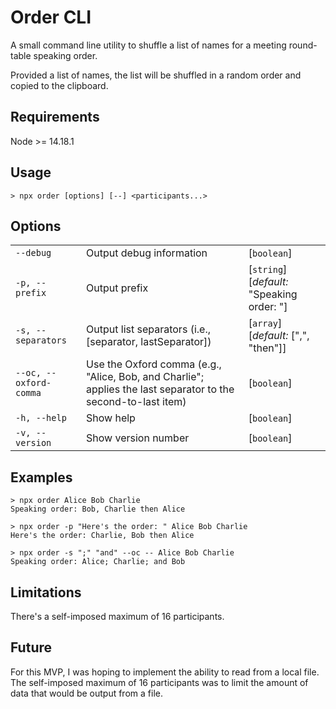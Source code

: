 Order CLI
=========

A small command line utility to shuffle a list of names for a meeting round-table speaking order.

Provided a list of names, the list will be shuffled in a random order and copied to the clipboard.

Requirements
------------

Node >= 14.18.1

Usage
-----

```console
> npx order [options] [--] <participants...>
```

Options
-------

|  |  |  |
|---|---|---|
|`--debug`             | Output debug information    | [`boolean`] |
|`-p, --prefix `       | Output prefix               | [`string`] [_default:_ "Speaking order: "] |
|`-s, --separators`    | Output list separators (i.e., [separator, lastSeparator]) | [`array`] [_default:_ [",", "then"]] |
|`--oc, --oxford-comma`| Use the Oxford comma (e.g., "Alice, Bob, and Charlie"; applies the last separator to the second-to-last item) | [`boolean`] |
|`-h, --help`          | Show help                   | [`boolean`] |
|`-v, --version `      | Show version number         | [`boolean`] |

Examples
--------

```console
> npx order Alice Bob Charlie
Speaking order: Bob, Charlie then Alice

> npx order -p "Here's the order: " Alice Bob Charlie
Here's the order: Charlie, Bob then Alice

> npx order -s ";" "and" --oc -- Alice Bob Charlie
Speaking order: Alice; Charlie; and Bob
```

Limitations
-----------

There's a self-imposed maximum of 16 participants.

Future
------

For this MVP, I was hoping to implement the ability to read from a local file. The self-imposed maximum of 16
participants was to limit the amount of data that would be output from a file.
